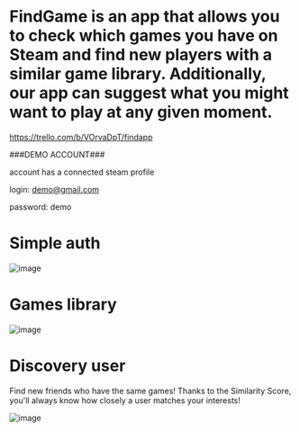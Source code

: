 # FindGame is an app that allows you to check which games you have on Steam and find new players with a similar game library. Additionally, our app can suggest what you might want to play at any given moment.
https://trello.com/b/VOrvaDpT/findapp

###DEMO ACCOUNT###

account has a connected steam profile

login: demo@gmail.com

password: demo

# Simple auth
![image](https://github.com/user-attachments/assets/dae6200c-ec18-4587-b449-c810b6d4642c)

# Games library
![image](https://github.com/user-attachments/assets/2388f9f0-16fc-4775-bf2a-102dc6ddac09)

# Discovery user

Find new friends who have the same games! Thanks to the Similarity Score, you'll always know how closely a user matches your interests!

![image](https://github.com/user-attachments/assets/170ea400-52c9-4773-85d1-0623685a7485)

